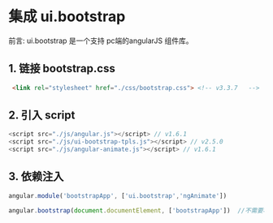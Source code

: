 # 集成 ui.bootstrap
前言: ui.bootstrap 是一个支持 pc端的angularJS 组件库。

## 1. 链接 bootstrap.css
```html
 <link rel="stylesheet" href="./css/bootstrap.css"> <!-- v3.3.7   -->
```

## 2. 引入 script
```js
<script src="./js/angular.js"></script> // v1.6.1
<script src="./js/ui-bootstrap-tpls.js"></script> // v2.5.0
<script src="./js/angular-animate.js"></script> // v1.6.1
```

## 3. 依赖注入
```js
angular.module('bootstrapApp', ['ui.bootstrap','ngAnimate'])

angular.bootstrap(document.documentElement, ['bootstrapApp'])  //不需要写 ng-app 这个指令
```